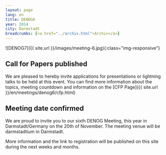 ```yaml
---
layout: page
lang: en
title: DENOG6
year: 2014
city: Darmstadt
breadcrumbs: [<a href="../archiv.html">Archiv</a>]
---
```

![DENOG7]({{ site.url }}/images/meeting-6.jpg){:class="img-responsive"}

## Call for Papers published

We are pleased to hereby invite applications for presentations or lightning talks to be held at this event. You can find more information about the topics, meeting countdown and information on the [CFP Page]({{ site.url }}/en/meetings/denog6/cfp.html)

## Meeting date confirmed

We are proud to invite you to our sixth DENOG Meeting, this year in Darmstadt/Germany on the 20th of November. The meeting venue will be darmstadtium in Darmstadt. 

More information and the link to registration will be published on this site during the next weeks and months. 
